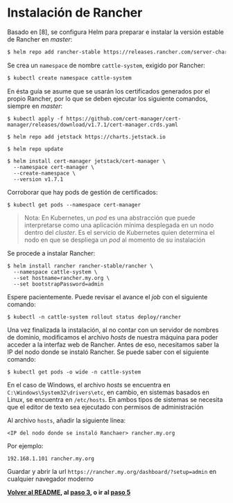 # Instalación de Rancher

Basado en [8], se configura Helm para preparar e instalar la versión estable de Rancher en _master_:

```bash
$ helm repo add rancher-stable https://releases.rancher.com/server-charts/stable
```

Se crea un `namespace` de nombre `cattle-system`, exigido por Rancher:

```bash
$ kubectl create namespace cattle-system
```

En ésta guía se asume que se usarán los certificados generados por el propio Rancher, por lo que se deben ejecutar los siguiente comandos, siempre en _master_:

```
$ kubectl apply -f https://github.com/cert-manager/cert-manager/releases/download/v1.7.1/cert-manager.crds.yaml

$ helm repo add jetstack https://charts.jetstack.io

$ helm repo update

$ helm install cert-manager jetstack/cert-manager \
  --namespace cert-manager \
  --create-namespace \
  --version v1.7.1
```

Corroborar que hay pods de gestión de certificados:

```
$ kubectl get pods --namespace cert-manager
```

> Nota: En Kubernetes, un _pod_ es una abstracción que puede interpretarse como una aplicación mínima desplegada en un nodo dentro del _cluster_. Es el servicio de Kubernetes quien determina el nodo en que se despliega un _pod_ al momento de su instalación

Se procede a instalar Rancher:

```
$ helm install rancher rancher-stable/rancher \
  --namespace cattle-system \
  --set hostname=rancher.my.org \
  --set bootstrapPassword=admin
```

Espere pacientemente. Puede revisar el avance el _job_ con el siguiente comando:

```
$ kubectl -n cattle-system rollout status deploy/rancher
```

Una vez finalizada la instalación, al no contar con un servidor de nombres de dominio, modificamos el archivo _hosts_ de nuestra máquina para poder acceder a la interfaz web de Rancher. Antes de eso, necesitamos saber la IP del nodo donde se instaló Rancher. Se puede saber con el siguiente comando:

```
$ kubectl get pods -o wide -n cattle-system
```

En el caso de Windows, el archivo _hosts_ se encuentra en `C:\Windows\System32\drivers\etc`, en cambio, en sistemas basados en Linux, se encuentra en `/etc/hosts`. En ambos tipos de sistemas se necesita que el editor de texto sea ejecutado con permisos de administración

Al archivo `hosts`, añadir la siguiente línea:

```
<IP del nodo donde se instaló Ranchaer> rancher.my.org
```

Por ejemplo:

```
192.168.1.101 rancher.my.org
```

Guardar y abrir la url `https://rancher.my.org/dashboard/?setup=admin` en cualquier navegador moderno

**[Volver al README](/README.md), al [paso 3](/Anexo01_03_CreacionCluster.md), o ir al [paso 5](/Anexo01_05_ConfiguracionRancher.md)**
